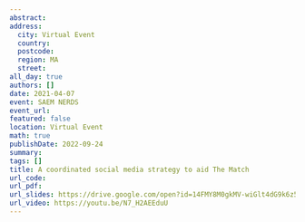 ```yaml
---
abstract: 
address:
  city: Virtual Event
  country:
  postcode: 
  region: MA
  street: 
all_day: true
authors: []
date: 2021-04-07
event: SAEM NERDS
event_url: 
featured: false
location: Virtual Event
math: true
publishDate: 2022-09-24
summary: 
tags: []
title: A coordinated social media strategy to aid The Match
url_code: 
url_pdf: 
url_slides: https://drive.google.com/open?id=14FMY8M0gkMV-wiGlt4dG9k6z5JTx8HzT
url_video: https://youtu.be/N7_H2AEEduU
---
```

